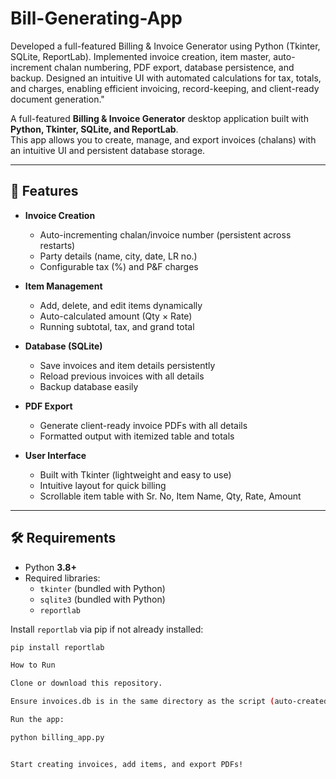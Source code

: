 # Bill-Generating-App
Developed a full-featured Billing & Invoice Generator using Python (Tkinter, SQLite, ReportLab). Implemented invoice creation, item master, auto-increment chalan numbering, PDF export, database persistence, and backup. Designed an intuitive UI with automated calculations for tax, totals, and charges, enabling efficient invoicing, record-keeping, and client-ready document generation."

A full-featured **Billing & Invoice Generator** desktop application built with **Python, Tkinter, SQLite, and ReportLab**.  
This app allows you to create, manage, and export invoices (chalans) with an intuitive UI and persistent database storage.

---

## 🚀 Features

- **Invoice Creation**
  - Auto-incrementing chalan/invoice number (persistent across restarts)
  - Party details (name, city, date, LR no.)
  - Configurable tax (%) and P&F charges

- **Item Management**
  - Add, delete, and edit items dynamically
  - Auto-calculated amount (Qty × Rate)
  - Running subtotal, tax, and grand total

- **Database (SQLite)**
  - Save invoices and item details persistently
  - Reload previous invoices with all details
  - Backup database easily

- **PDF Export**
  - Generate client-ready invoice PDFs with all details
  - Formatted output with itemized table and totals

- **User Interface**
  - Built with Tkinter (lightweight and easy to use)
  - Intuitive layout for quick billing
  - Scrollable item table with Sr. No, Item Name, Qty, Rate, Amount

---

## 🛠 Requirements

- Python **3.8+**
- Required libraries:
  - `tkinter` (bundled with Python)
  - `sqlite3` (bundled with Python)
  - `reportlab`

Install `reportlab` via pip if not already installed:

```bash
pip install reportlab

How to Run

Clone or download this repository.

Ensure invoices.db is in the same directory as the script (auto-created if missing).

Run the app:

python billing_app.py


Start creating invoices, add items, and export PDFs!
